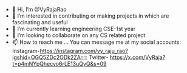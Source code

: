 - 👋 Hi, I’m @VyRajaRao
- 👀 I’m interested in contributing or making projects in which are fascinating and useful
- 🌱 I’m currently learning engineering CSE-1st year
- 💞️ I’m looking to collaborate on any CS related project
- 📫 How to reach me ... You can message me at my social accounts:
Instagram-https://instagram.com/vy_raju_rao?igshid=OGQ5ZDc2ODk2ZA==
     Twitter- https://x.com/VyRaja?t=p4mNYpQhecvo6rLE13uQyQ&s=09

<!---
VyRajuRao/VyRajuRao is a ✨ special ✨ repository because its `README.md` (this file) appears on your GitHub profile.
You can click the Preview link to take a look at your changes.
--->
